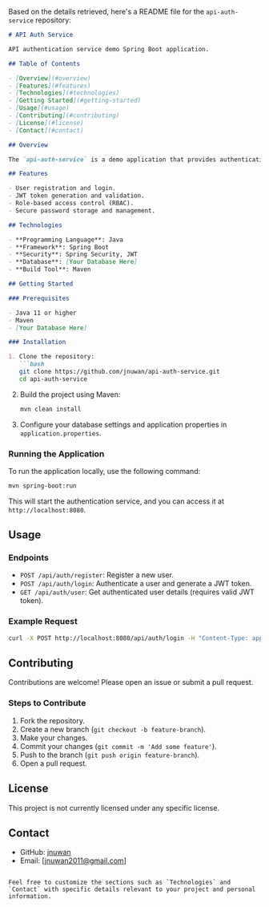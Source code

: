 Based on the details retrieved, here's a README file for the `api-auth-service` repository:

```markdown
# API Auth Service

API authentication service demo Spring Boot application.

## Table of Contents

- [Overview](#overview)
- [Features](#features)
- [Technologies](#technologies)
- [Getting Started](#getting-started)
- [Usage](#usage)
- [Contributing](#contributing)
- [License](#license)
- [Contact](#contact)

## Overview

The `api-auth-service` is a demo application that provides authentication and authorization services using Spring Boot. It serves as a centralized authentication mechanism for other microservices in a distributed system.

## Features

- User registration and login.
- JWT token generation and validation.
- Role-based access control (RBAC).
- Secure password storage and management.

## Technologies

- **Programming Language**: Java
- **Framework**: Spring Boot
- **Security**: Spring Security, JWT
- **Database**: [Your Database Here]
- **Build Tool**: Maven

## Getting Started

### Prerequisites

- Java 11 or higher
- Maven
- [Your Database Here]

### Installation

1. Clone the repository:
   ```bash
   git clone https://github.com/jnuwan/api-auth-service.git
   cd api-auth-service
   ```

2. Build the project using Maven:
   ```bash
   mvn clean install
   ```

3. Configure your database settings and application properties in `application.properties`.

### Running the Application

To run the application locally, use the following command:
```bash
mvn spring-boot:run
```

This will start the authentication service, and you can access it at `http://localhost:8080`.

## Usage

### Endpoints

- `POST /api/auth/register`: Register a new user.
- `POST /api/auth/login`: Authenticate a user and generate a JWT token.
- `GET /api/auth/user`: Get authenticated user details (requires valid JWT token).

### Example Request

```bash
curl -X POST http://localhost:8080/api/auth/login -H "Content-Type: application/json" -d '{"username":"testuser", "password":"testpassword"}'
```

## Contributing

Contributions are welcome! Please open an issue or submit a pull request.

### Steps to Contribute

1. Fork the repository.
2. Create a new branch (`git checkout -b feature-branch`).
3. Make your changes.
4. Commit your changes (`git commit -m 'Add some feature'`).
5. Push to the branch (`git push origin feature-branch`).
6. Open a pull request.

## License

This project is not currently licensed under any specific license.

## Contact

- GitHub: [jnuwan](https://github.com/jnuwan)
- Email: [jnuwan2011@gmail.com]

```

Feel free to customize the sections such as `Technologies` and `Contact` with specific details relevant to your project and personal information.

